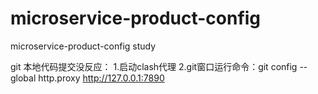 # microservice-product-config
microservice-product-config study

git 本地代码提交没反应：
1.启动clash代理
2.git窗口运行命令：git config --global http.proxy http://127.0.0.1:7890
